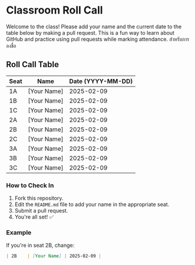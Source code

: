 # Classroom Roll Call

Welcome to the class! Please add your name and the current date to the table below by making a pull request. This is a fun way to learn about GitHub and practice using pull requests while marking attendance. สำหรับการลงชื่อ

## Roll Call Table

| Seat  | Name           | Date (YYYY-MM-DD) |
|-------|----------------|--------------------|
| 1A    | [Your Name]    | 2025-02-09        |
| 1B    | [Your Name]    | 2025-02-09        |
| 1C    | [Your Name]    | 2025-02-09        |
| 2A    | [Your Name]    | 2025-02-09        |
| 2B    | [Your Name]    | 2025-02-09        |
| 2C    | [Your Name]    | 2025-02-09        |
| 3A    | [Your Name]    | 2025-02-09        |
| 3B    | [Your Name]    | 2025-02-09        |
| 3C    | [Your Name]    | 2025-02-09        |

### How to Check In
1. Fork this repository.
2. Edit the `README.md` file to add your name in the appropriate seat.
3. Submit a pull request.
4. You're all set! ✅

### Example
If you're in seat 2B, change:
```markdown
| 2B    | [Your Name] | 2025-02-09 |
